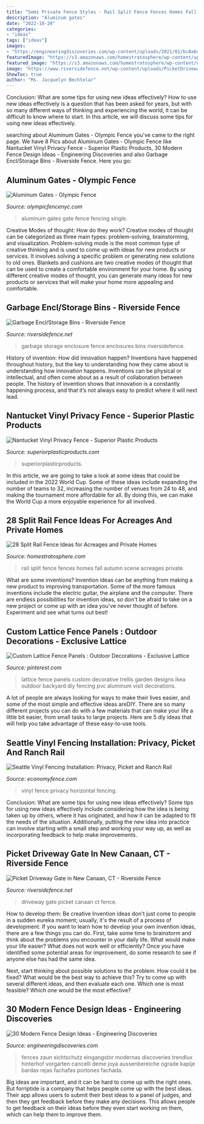 ```yaml
---
title: "Semi Private Fence Styles - Rail Split Fence Fences Homes Fall Autumn Scene Acreages Private"
description: "Aluminum gates"
date: "2022-10-20"
categories:
- "ideas"
tags: ["ideas"]
images:
- "https://engineeringdiscoveries.com/wp-content/uploads/2021/01/bc8a6d713c2bdf9cb060f059f96ce7fe-scaled.jpg"
featuredImage: "https://s3.amazonaws.com/homestratosphere/wp-content/uploads/2015/11/23154049/5-split-rail-fence.jpg"
featured_image: "https://s3.amazonaws.com/homestratosphere/wp-content/uploads/2015/11/23154049/5-split-rail-fence.jpg"
image: "https://www.riversidefence.net/wp-content/uploads/PicketDrivewayGate3.jpg"
ShowToc: true
author: "Ms. Jacquelyn Bechtelar"
---
```



Conclusion: What are some tips for using new ideas effectively?
How to use new ideas effectively is a question that has been asked for years, but with so many different ways of thinking and experiencing the world, it can be difficult to know where to start. In this article, we will discuss some tips for using new ideas effectively.

	

		
searching about Aluminum Gates - Olympic Fence you've came to the right page. We have 8 Pics about Aluminum Gates - Olympic Fence like Nantucket Vinyl Privacy Fence - Superior Plastic Products, 30 Modern Fence Design Ideas - Engineering Discoveries and also Garbage Encl/Storage Bins - Riverside Fence. Here you go:
		
    
## Aluminum Gates - Olympic Fence

<img loading=lazy src="http://olympicfencenyc.com/wp-content/uploads/2015/02/6ft-high-custom-bronze-aluminum-gate.jpg" onerror="this.onerror=null;this.src='https://tse3.mm.bing.net/th?id=OIP.HjB3Mv6DX11Za4jO5sOgOgHaJ4&amp;pid=15.1';" alt="Aluminum Gates - Olympic Fence">

_Source: olympicfencenyc.com_

>aluminum gates gate fence fencing single. 

	

Creative Modes of thought: How do they work?
Creative modes of thought can be categorized as three main types: problem-solving, brainstorming, and visualization. Problem-solving mode is the most common type of creative thinking and is used to come up with ideas for new products or services. It involves solving a specific problem or generating new solutions to old ones.
Blankets and cushions are two creative modes of thought that can be used to create a comfortable environment for your home. By using different creative modes of thought, you can generate many ideas for new products or services that will make your home more appealing and comfortable.

    
## Garbage Encl/Storage Bins - Riverside Fence

<img loading=lazy src="https://www.riversidefence.net/wp-content/uploads/IMG_00471.jpg" onerror="this.onerror=null;this.src='https://tse3.mm.bing.net/th?id=OIP.JVJAFZPEdlEkm_S5eUalcQHaFj&amp;pid=15.1';" alt="Garbage Encl/Storage Bins - Riverside Fence">

_Source: riversidefence.net_

>garbage storage enclosure fence enclosures bins riversidefence. 

	

History of invention: How did innovation happen?
Inventions have happened throughout history, but the key to understanding how they came about is understanding how innovation happens. Inventions can be physical or intellectual, and often come about as a result of collaboration between people. The history of invention shows that innovation is a constantly happening process, and that it’s not always easy to predict where it will next lead.

    
## Nantucket Vinyl Privacy Fence - Superior Plastic Products

<img loading=lazy src="https://superiorplasticproducts.com/wp-content/uploads/2020/02/nantucket-vinyl-privacy-fence-4.jpg" onerror="this.onerror=null;this.src='https://tse1.mm.bing.net/th?id=OIP.pa5bv7UFPp94i2LdyM5HBQHaEh&amp;pid=15.1';" alt="Nantucket Vinyl Privacy Fence - Superior Plastic Products">

_Source: superiorplasticproducts.com_

>superiorplasticproducts. 

	

In this article, we are going to take a look at some ideas that could be included in the 2022 World Cup. Some of these ideas include expanding the number of teams to 32, increasing the number of venues from 24 to 48, and making the tournament more affordable for all. By doing this, we can make the World Cup a more enjoyable experience for all involved.

    
## 28 Split Rail Fence Ideas For Acreages And Private Homes

<img loading=lazy src="https://s3.amazonaws.com/homestratosphere/wp-content/uploads/2015/11/23154049/5-split-rail-fence.jpg" onerror="this.onerror=null;this.src='https://tse1.mm.bing.net/th?id=OIP.vUPUarchwrOSe8Hx_Dyq1wHaE7&amp;pid=15.1';" alt="28 Split Rail Fence Ideas for Acreages and Private Homes">

_Source: homestratosphere.com_

>rail split fence fences homes fall autumn scene acreages private. 

	

What are some inventions?
Invention ideas can be anything from making a new product to improving transportation. Some of the more famous inventions include the electric guitar, the airplane and the computer. There are endless possibilities for invention ideas, so don't be afraid to take on a new project or come up with an idea you've never thought of before. Experiment and see what turns out best!

    
## Custom Lattice Fence Panels : Outdoor Decorations - Exclusive Lattice

<img loading=lazy src="https://i.pinimg.com/736x/8a/fa/33/8afa33895cce53ec091292d1dc15aeba.jpg" onerror="this.onerror=null;this.src='https://tse2.mm.bing.net/th?id=OIP.YGQDtHu7hlwyWoG8G9DZaAHaFj&amp;pid=15.1';" alt="Custom Lattice Fence Panels : Outdoor Decorations - Exclusive Lattice">

_Source: pinterest.com_

>lattice fence panels custom decorative trellis garden designs ikea outdoor backyard diy fencing pvc aluminum visit decorations. 

	

A lot of people are always looking for ways to make their lives easier, and some of the most simple and effective ideas areDIY. There are so many different projects you can do with a few materials that can make your life a little bit easier, from small tasks to large projects. Here are 5 diy ideas that will help you take advantage of these easy-to-use tools.

    
## Seattle Vinyl Fencing Installation: Privacy, Picket And Ranch Rail

<img loading=lazy src="https://www.economyfence.com/wp-content/uploads/2020/11/white-vinyl-privacy-fence3.jpg" onerror="this.onerror=null;this.src='https://tse4.mm.bing.net/th?id=OIP.SjIInpOWh5TNzNCyjyCAbwHaEh&amp;pid=15.1';" alt="Seattle Vinyl Fencing Installation: Privacy, Picket and Ranch Rail">

_Source: economyfence.com_

>vinyl fence privacy horizontal fencing. 

	

Conclusion: What are some tips for using new ideas effectively?
Some tips for using new ideas effectively include considering how the idea is being taken up by others, where it has originated, and how it can be adapted to fit the needs of the situation. Additionally, putting the new idea into practice can involve starting with a small step and working your way up, as well as incorporating feedback to help make improvements.

    
## Picket Driveway Gate In New Canaan, CT - Riverside Fence

<img loading=lazy src="https://www.riversidefence.net/wp-content/uploads/PicketDrivewayGate3.jpg" onerror="this.onerror=null;this.src='https://tse3.mm.bing.net/th?id=OIP.CvvuUUHIRP3syBz2rb-4BgHaFj&amp;pid=15.1';" alt="Picket Driveway Gate in New Canaan, CT - Riverside Fence">

_Source: riversidefence.net_

>driveway gate picket canaan ct fence. 

	

How to develop them: Be creative
Invention ideas don't just come to people in a sudden eureka moment; usually, it's the result of a process of development. If you want to learn how to develop your own invention ideas, there are a few things you can do. 
First, take some time to brainstorm and think about the problems you encounter in your daily life. What would make your life easier? What does not work well or efficiently? Once you have identified some potential areas for improvement, do some research to see if anyone else has had the same idea. 

Next, start thinking about possible solutions to the problem. How could it be fixed? What would be the best way to achieve this? Try to come up with several different ideas, and then evaluate each one. Which one is most feasible? Which one would be the most effective?

    
## 30 Modern Fence Design Ideas - Engineering Discoveries

<img loading=lazy src="https://engineeringdiscoveries.com/wp-content/uploads/2021/01/bc8a6d713c2bdf9cb060f059f96ce7fe-scaled.jpg" onerror="this.onerror=null;this.src='https://tse4.mm.bing.net/th?id=OIP.HjWIkZe8ZQsVwuQadEzgCQHaKr&amp;pid=15.1';" alt="30 Modern Fence Design Ideas - Engineering Discoveries">

_Source: engineeringdiscoveries.com_

>fences zaun sichtschutz eingangstor modernas discoveries trendlux hinterhof vorgarten cancelli deme joya aussenbereiche ograde kapije bardas rejas fachafas portones fachada. 

	

Big ideas are important, and it can be hard to come up with the right ones. But forriptide is a company that helps people come up with the best ideas. Their app allows users to submit their best ideas to a panel of judges, and then they get feedback before they make any decisions. This allows people to get feedback on their ideas before they even start working on them, which can help them to improve them.

